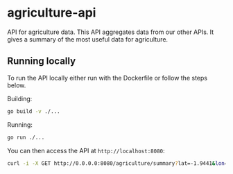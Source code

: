 # agriculture-api
API for agriculture data. This API aggregates data from our other APIs. It gives a summary of the most
useful data for agriculture.


## Running locally
To run the API locally either run with the Dockerfile or follow the steps below.

Building:
```bash
go build -v ./...
```

Running:
```bash
go run ./...
```

You can then access the API at `http://localhost:8080`:

```bash
curl -i -X GET http://0.0.0.0:8080/agriculture/summary?lat=-1.9441&lon=30.0619
```

